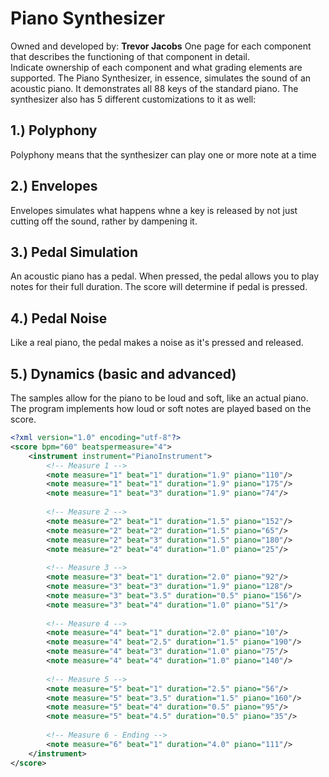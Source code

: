 # Piano Synthesizer
Owned and developed by: **Trevor Jacobs**
One page for each component that describes the functioning of that component in detail.  
Indicate ownership of each component and what grading elements are supported.
The Piano Synthesizer, in essence, simulates the sound of an acoustic piano. 
It demonstrates all 88 keys of the standard piano. The synthesizer also has 5 different
customizations to it as well:

## 1.) Polyphony
Polyphony means that the synthesizer can play one or more note at a time

## 2.) Envelopes
Envelopes simulates what happens whne a key is released by not just cutting
off the sound, rather by dampening it.

## 3.) Pedal Simulation
An acoustic piano has a pedal. When pressed, the pedal allows you to play notes for their full duration. The score will determine if pedal is pressed.

## 4.) Pedal Noise
Like a real piano, the pedal makes a noise as it's pressed and released.

## 5.) Dynamics (basic and advanced)
The samples allow for the piano to be loud and soft, like an actual piano. The program implements how loud or soft notes are played based on the score.

```xml
<?xml version="1.0" encoding="utf-8"?>
<score bpm="60" beatspermeasure="4">
	<instrument instrument="PianoInstrument">
		<!-- Measure 1 -->
		<note measure="1" beat="1" duration="1.9" piano="110"/>
		<note measure="1" beat="1" duration="1.9" piano="175"/>
		<note measure="1" beat="3" duration="1.9" piano="74"/>
		
		<!-- Measure 2 -->
		<note measure="2" beat="1" duration="1.5" piano="152"/>
		<note measure="2" beat="2" duration="1.5" piano="65"/>
		<note measure="2" beat="3" duration="1.5" piano="180"/>
		<note measure="2" beat="4" duration="1.0" piano="25"/>
		
		<!-- Measure 3 -->
		<note measure="3" beat="1" duration="2.0" piano="92"/>
		<note measure="3" beat="3" duration="1.9" piano="128"/>
		<note measure="3" beat="3.5" duration="0.5" piano="156"/>
		<note measure="3" beat="4" duration="1.0" piano="51"/>
		
		<!-- Measure 4 -->
		<note measure="4" beat="1" duration="2.0" piano="10"/>
		<note measure="4" beat="2.5" duration="1.5" piano="190"/>
		<note measure="4" beat="3" duration="1.0" piano="75"/>
		<note measure="4" beat="4" duration="1.0" piano="140"/>
		
		<!-- Measure 5 -->
		<note measure="5" beat="1" duration="2.5" piano="56"/>
		<note measure="5" beat="3.5" duration="1.5" piano="160"/>
		<note measure="5" beat="4" duration="0.5" piano="95"/>
		<note measure="5" beat="4.5" duration="0.5" piano="35"/>
		
		<!-- Measure 6 - Ending -->
		<note measure="6" beat="1" duration="4.0" piano="111"/>
	</instrument>
</score>
```
